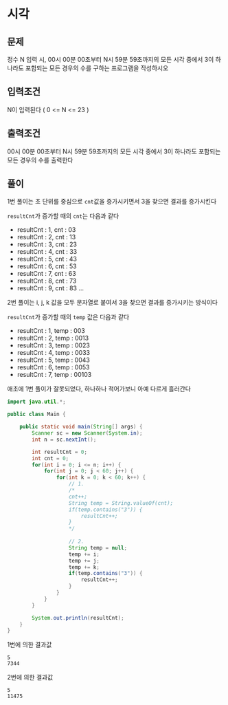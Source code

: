# 시각

## 문제

정수 N 입력 시, 00시 00분 00초부터 N시 59분 59초까지의 모든 시각 중에서 3이 하나라도 포함되는 모든 경우의 수를 구하는 프로그램을 작성하시오

## 입력조건

N이 입력된다 ( 0 <= N <= 23 )

## 출력조건

00시 00분 00초부터 N시 59분 59초까지의 모든 시각 중에서 3이 하나라도 포함되는 모든 경우의 수를 출력한다

## 풀이

1번 풀이는 초 단위를 중심으로 `cnt`값을 증가시키면서 3을 찾으면 결과를 증가시킨다

`resultCnt`가 증가할 때의 `cnt`는 다음과 같다

- resultCnt : 1, cnt : 03
- resultCnt : 2, cnt : 13
- resultCnt : 3, cnt : 23
- resultCnt : 4, cnt : 33
- resultCnt : 5, cnt : 43
- resultCnt : 6, cnt : 53
- resultCnt : 7, cnt : 63
- resultCnt : 8, cnt : 73
- resultCnt : 9, cnt : 83
...


2번 풀이는 i, j, k 값을 모두 문자열로 붙여서 3을 찾으면 결과를 증가시키는 방식이다

`resultCnt`가 증가할 때의 `temp` 값은 다음과 같다

- resultCnt : 1, temp : 003
- resultCnt : 2, temp : 0013
- resultCnt : 3, temp : 0023
- resultCnt : 4, temp : 0033
- resultCnt : 5, temp : 0043
- resultCnt : 6, temp : 0053
- resultCnt : 7, temp : 00103

애초에 1번 풀이가 잘못되었다, 하나하나 적어가보니 아예 다르게 흘러간다

```java
import java.util.*;

public class Main {

    public static void main(String[] args) {
        Scanner sc = new Scanner(System.in);
        int n = sc.nextInt();

        int resultCnt = 0;
        int cnt = 0;
        for(int i = 0; i <= n; i++) {
            for(int j = 0; j < 60; j++) {
                for(int k = 0; k < 60; k++) {
                    // 1.
                    /*
                    cnt++;
                    String temp = String.valueOf(cnt);
                    if(temp.contains("3")) {
                        resultCnt++;
                    }
                    */
                     
                    // 2.
                    String temp = null;
                    temp += i;
                    temp += j;
                    temp += k;
                    if(temp.contains("3")) {
                        resultCnt++;
                    } 
                }
            }
        }

        System.out.println(resultCnt);
    }
}
```

1번에 의한 결과값
```
5
7344
```

2번에 의한 결과값
```
5
11475
```